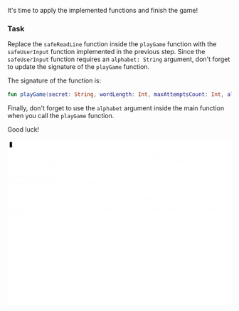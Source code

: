 It's time to apply the implemented functions and finish the game!

### Task

Replace the `safeReadLine` function inside the `playGame` function with the `safeUserInput` function implemented 
in the previous step.
Since the `safeUserInput` function requires an `alphabet: String` argument, don't forget to update the signature of 
the `playGame` function.

<div class="hint" title="Click me to see the new signature of the playGame function">

The signature of the function is:
```kotlin
fun playGame(secret: String, wordLength: Int, maxAttemptsCount: Int, alphabet: String): Unit
```
</div>

Finally, don't forget to use the `alphabet` argument inside the main function when you call the `playGame` function.

Good luck!

<div class="hint" title="Click me to see the final version of the game">

![The game's example](../../utils/src/main/resources/images/part1/warmup/game.gif "The game's example")

</div>
